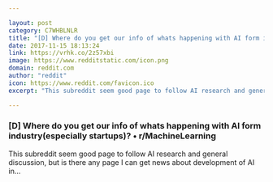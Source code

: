 ```yaml
---

layout: post
category: C7WHBLNLR
title: "[D] Where do you get our info of whats happening with AI form industry(especially startups)? • r/MachineLearning"
date: 2017-11-15 18:13:24
link: https://vrhk.co/2z57xbi
image: https://www.redditstatic.com/icon.png
domain: reddit.com
author: "reddit"
icon: https://www.reddit.com/favicon.ico
excerpt: "This subreddit seem good page to follow AI research and general discussion, but is there any page I can get news about development of AI in..."

---
```


### [D] Where do you get our info of whats happening with AI form industry(especially startups)? • r/MachineLearning

This subreddit seem good page to follow AI research and general discussion, but is there any page I can get news about development of AI in...